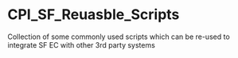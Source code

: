 # CPI_SF_Reuasble_Scripts
Collection of  some commonly used scripts which can be re-used to integrate SF EC with other 3rd party systems
